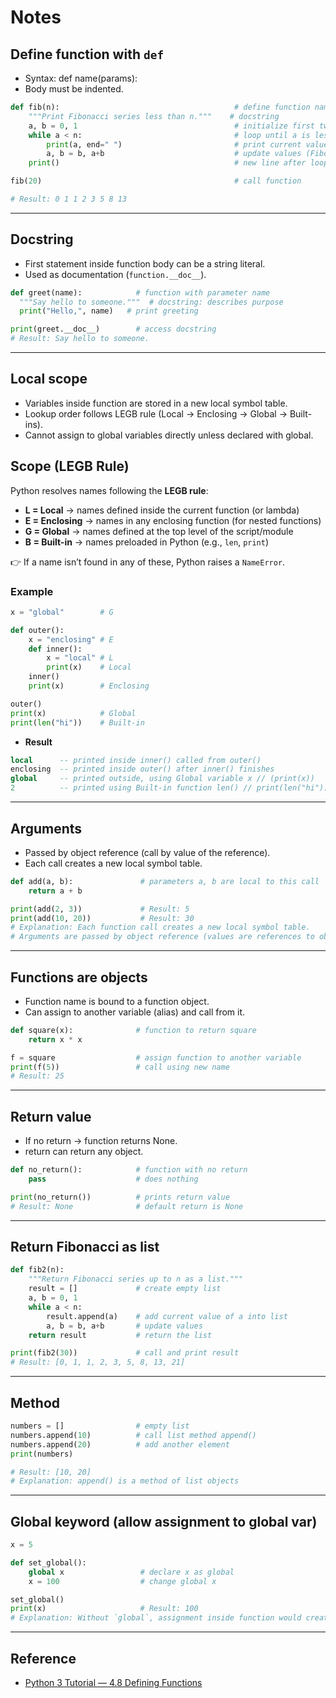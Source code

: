 # Notes
## Define function with `def`
  - Syntax: def name(params):
  - Body must be indented.
  ```python
  def fib(n):                                       # define function named fib with parameter n
      """Print Fibonacci series less than n."""    # docstring
      a, b = 0, 1                                   # initialize first two numbers
      while a < n:                                  # loop until a is less than n
          print(a, end=" ")                         # print current value of a
          a, b = b, a+b                             # update values (Fibonacci formula)
      print()                                       # new line after loop

  fib(20)                                           # call function

  # Result: 0 1 1 2 3 5 8 13
  ```
---
## Docstring
  - First statement inside function body can be a string literal.
  - Used as documentation (`function.__doc__`).
  ```python
  def greet(name):            # function with parameter name
    """Say hello to someone."""  # docstring: describes purpose
    print("Hello,", name)   # print greeting

  print(greet.__doc__)        # access docstring
  # Result: Say hello to someone.
  ```
---
## Local scope
  - Variables inside function are stored in a new local symbol table.
  - Lookup order follows LEGB rule (Local → Enclosing → Global → Built-ins).
  - Cannot assign to global variables directly unless declared with global.

## Scope (LEGB Rule)

Python resolves names following the **LEGB rule**:

- **L = Local** → names defined inside the current function (or lambda)  
- **E = Enclosing** → names in any enclosing function (for nested functions)  
- **G = Global** → names defined at the top level of the script/module  
- **B = Built-in** → names preloaded in Python (e.g., `len`, `print`)  

👉 If a name isn’t found in any of these, Python raises a `NameError`.

  ### Example
  ```python
  x = "global"        # G
  
  def outer():
      x = "enclosing" # E
      def inner():
          x = "local" # L
          print(x)    # Local
      inner()
      print(x)        # Enclosing
  
  outer()
  print(x)            # Global
  print(len("hi"))    # Built-in
  ```
  - **Result**
  ```sql
  local      -- printed inside inner() called from outer()
  enclosing  -- printed inside outer() after inner() finishes
  global     -- printed outside, using Global variable x // (print(x))
  2          -- printed using Built-in function len() // print(len("hi"))
  ```
---
## Arguments
  - Passed by object reference (call by value of the reference).
  - Each call creates a new local symbol table.
```python
def add(a, b):               # parameters a, b are local to this call
    return a + b

print(add(2, 3))             # Result: 5
print(add(10, 20))           # Result: 30
# Explanation: Each function call creates a new local symbol table.
# Arguments are passed by object reference (values are references to objects).
```
---
## Functions are objects
  - Function name is bound to a function object.
  - Can assign to another variable (alias) and call from it.
```python
def square(x):              # function to return square
    return x * x

f = square                  # assign function to another variable
print(f(5))                 # call using new name
# Result: 25
```
---
## Return value
- If no return → function returns None.
- return can return any object.
```python
def no_return():            # function with no return
    pass                    # does nothing

print(no_return())          # prints return value
# Result: None              # default return is None
```
---
## Return Fibonacci as list
```python
def fib2(n):
    """Return Fibonacci series up to n as a list."""
    result = []             # create empty list
    a, b = 0, 1
    while a < n:
        result.append(a)    # add current value of a into list
        a, b = b, a+b       # update values
    return result           # return the list

print(fib2(30))             # call and print result
# Result: [0, 1, 1, 2, 3, 5, 8, 13, 21]
```
---
## Method 
```python
numbers = []                # empty list
numbers.append(10)          # call list method append()
numbers.append(20)          # add another element
print(numbers)

# Result: [10, 20]
# Explanation: append() is a method of list objects
```
---
## Global keyword (allow assignment to global var)
```python
x = 5

def set_global():
    global x                 # declare x as global
    x = 100                  # change global x

set_global()
print(x)                     # Result: 100
# Explanation: Without `global`, assignment inside function would create a local x.
```
---
## Reference
- [Python 3 Tutorial — 4.8 Defining Functions](https://docs.python.org/3/tutorial/controlflow.html#defining-functions)
